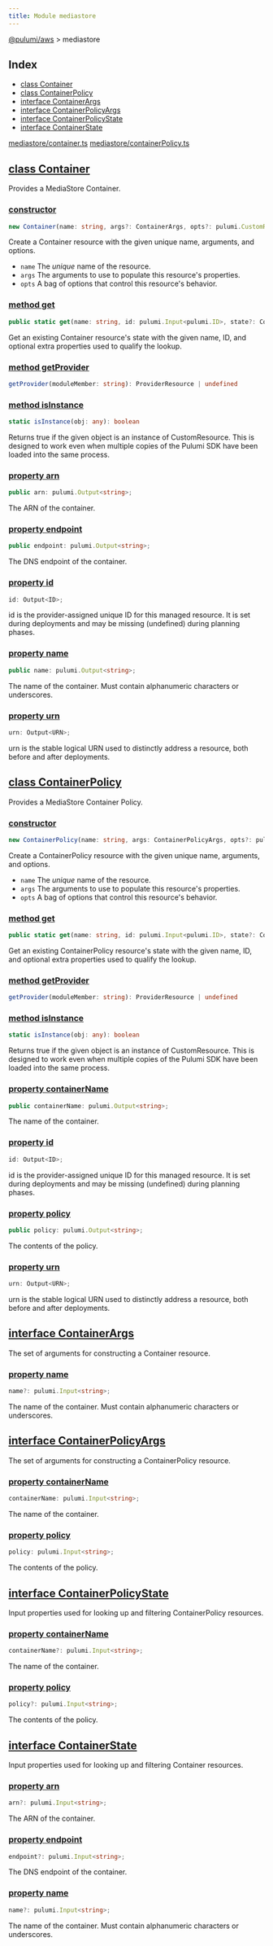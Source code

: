 ```yaml
---
title: Module mediastore
---
```


<a href="../index.html">@pulumi/aws</a> &gt; mediastore

<h2 class="pdoc-module-header">Index</h2>

* <a href="#Container">class Container</a>
* <a href="#ContainerPolicy">class ContainerPolicy</a>
* <a href="#ContainerArgs">interface ContainerArgs</a>
* <a href="#ContainerPolicyArgs">interface ContainerPolicyArgs</a>
* <a href="#ContainerPolicyState">interface ContainerPolicyState</a>
* <a href="#ContainerState">interface ContainerState</a>

<a href="https://github.com/pulumi/pulumi-aws/blob/master/sdk/nodejs/mediastore/container.ts">mediastore/container.ts</a> <a href="https://github.com/pulumi/pulumi-aws/blob/master/sdk/nodejs/mediastore/containerPolicy.ts">mediastore/containerPolicy.ts</a> 


<h2 class="pdoc-module-header" id="Container">
<a class="pdoc-member-name" href="https://github.com/pulumi/pulumi-aws/blob/master/sdk/nodejs/mediastore/container.ts#L9">class Container</a>
</h2>

Provides a MediaStore Container.

<h3 class="pdoc-member-header">
<a class="pdoc-child-name" href="https://github.com/pulumi/pulumi-aws/blob/master/sdk/nodejs/mediastore/container.ts#L33">constructor</a>
</h3>

```typescript
new Container(name: string, args?: ContainerArgs, opts?: pulumi.CustomResourceOptions)
```


Create a Container resource with the given unique name, arguments, and options.

* `name` The _unique_ name of the resource.
* `args` The arguments to use to populate this resource&#39;s properties.
* `opts` A bag of options that control this resource&#39;s behavior.

<h3 class="pdoc-member-header">
<a class="pdoc-child-name" href="https://github.com/pulumi/pulumi-aws/blob/master/sdk/nodejs/mediastore/container.ts#L18">method get</a>
</h3>

```typescript
public static get(name: string, id: pulumi.Input<pulumi.ID>, state?: ContainerState): Container
```


Get an existing Container resource's state with the given name, ID, and optional extra
properties used to qualify the lookup.

<h3 class="pdoc-member-header">
<a class="pdoc-child-name" href="https://github.com/pulumi/pulumi-aws/blob/master/sdk/nodejs/node_modules/@pulumi/pulumi/resource.d.ts#L13">method getProvider</a>
</h3>

```typescript
getProvider(moduleMember: string): ProviderResource | undefined
```

<h3 class="pdoc-member-header">
<a class="pdoc-child-name" href="https://github.com/pulumi/pulumi-aws/blob/master/sdk/nodejs/node_modules/@pulumi/pulumi/resource.d.ts#L85">method isInstance</a>
</h3>

```typescript
static isInstance(obj: any): boolean
```


Returns true if the given object is an instance of CustomResource.  This is designed to work even when
multiple copies of the Pulumi SDK have been loaded into the same process.

<h3 class="pdoc-member-header">
<a class="pdoc-child-name" href="https://github.com/pulumi/pulumi-aws/blob/master/sdk/nodejs/mediastore/container.ts#L25">property arn</a>
</h3>

```typescript
public arn: pulumi.Output<string>;
```


The ARN of the container.

<h3 class="pdoc-member-header">
<a class="pdoc-child-name" href="https://github.com/pulumi/pulumi-aws/blob/master/sdk/nodejs/mediastore/container.ts#L29">property endpoint</a>
</h3>

```typescript
public endpoint: pulumi.Output<string>;
```


The DNS endpoint of the container.

<h3 class="pdoc-member-header">
<a class="pdoc-child-name" href="https://github.com/pulumi/pulumi-aws/blob/master/sdk/nodejs/node_modules/@pulumi/pulumi/resource.d.ts#L80">property id</a>
</h3>

```typescript
id: Output<ID>;
```


id is the provider-assigned unique ID for this managed resource.  It is set during
deployments and may be missing (undefined) during planning phases.

<h3 class="pdoc-member-header">
<a class="pdoc-child-name" href="https://github.com/pulumi/pulumi-aws/blob/master/sdk/nodejs/mediastore/container.ts#L33">property name</a>
</h3>

```typescript
public name: pulumi.Output<string>;
```


The name of the container. Must contain alphanumeric characters or underscores.

<h3 class="pdoc-member-header">
<a class="pdoc-child-name" href="https://github.com/pulumi/pulumi-aws/blob/master/sdk/nodejs/node_modules/@pulumi/pulumi/resource.d.ts#L11">property urn</a>
</h3>

```typescript
urn: Output<URN>;
```


urn is the stable logical URN used to distinctly address a resource, both before and after
deployments.

<h2 class="pdoc-module-header" id="ContainerPolicy">
<a class="pdoc-member-name" href="https://github.com/pulumi/pulumi-aws/blob/master/sdk/nodejs/mediastore/containerPolicy.ts#L9">class ContainerPolicy</a>
</h2>

Provides a MediaStore Container Policy.

<h3 class="pdoc-member-header">
<a class="pdoc-child-name" href="https://github.com/pulumi/pulumi-aws/blob/master/sdk/nodejs/mediastore/containerPolicy.ts#L29">constructor</a>
</h3>

```typescript
new ContainerPolicy(name: string, args: ContainerPolicyArgs, opts?: pulumi.CustomResourceOptions)
```


Create a ContainerPolicy resource with the given unique name, arguments, and options.

* `name` The _unique_ name of the resource.
* `args` The arguments to use to populate this resource&#39;s properties.
* `opts` A bag of options that control this resource&#39;s behavior.

<h3 class="pdoc-member-header">
<a class="pdoc-child-name" href="https://github.com/pulumi/pulumi-aws/blob/master/sdk/nodejs/mediastore/containerPolicy.ts#L18">method get</a>
</h3>

```typescript
public static get(name: string, id: pulumi.Input<pulumi.ID>, state?: ContainerPolicyState): ContainerPolicy
```


Get an existing ContainerPolicy resource's state with the given name, ID, and optional extra
properties used to qualify the lookup.

<h3 class="pdoc-member-header">
<a class="pdoc-child-name" href="https://github.com/pulumi/pulumi-aws/blob/master/sdk/nodejs/node_modules/@pulumi/pulumi/resource.d.ts#L13">method getProvider</a>
</h3>

```typescript
getProvider(moduleMember: string): ProviderResource | undefined
```

<h3 class="pdoc-member-header">
<a class="pdoc-child-name" href="https://github.com/pulumi/pulumi-aws/blob/master/sdk/nodejs/node_modules/@pulumi/pulumi/resource.d.ts#L85">method isInstance</a>
</h3>

```typescript
static isInstance(obj: any): boolean
```


Returns true if the given object is an instance of CustomResource.  This is designed to work even when
multiple copies of the Pulumi SDK have been loaded into the same process.

<h3 class="pdoc-member-header">
<a class="pdoc-child-name" href="https://github.com/pulumi/pulumi-aws/blob/master/sdk/nodejs/mediastore/containerPolicy.ts#L25">property containerName</a>
</h3>

```typescript
public containerName: pulumi.Output<string>;
```


The name of the container.

<h3 class="pdoc-member-header">
<a class="pdoc-child-name" href="https://github.com/pulumi/pulumi-aws/blob/master/sdk/nodejs/node_modules/@pulumi/pulumi/resource.d.ts#L80">property id</a>
</h3>

```typescript
id: Output<ID>;
```


id is the provider-assigned unique ID for this managed resource.  It is set during
deployments and may be missing (undefined) during planning phases.

<h3 class="pdoc-member-header">
<a class="pdoc-child-name" href="https://github.com/pulumi/pulumi-aws/blob/master/sdk/nodejs/mediastore/containerPolicy.ts#L29">property policy</a>
</h3>

```typescript
public policy: pulumi.Output<string>;
```


The contents of the policy.

<h3 class="pdoc-member-header">
<a class="pdoc-child-name" href="https://github.com/pulumi/pulumi-aws/blob/master/sdk/nodejs/node_modules/@pulumi/pulumi/resource.d.ts#L11">property urn</a>
</h3>

```typescript
urn: Output<URN>;
```


urn is the stable logical URN used to distinctly address a resource, both before and after
deployments.

<h2 class="pdoc-module-header" id="ContainerArgs">
<a class="pdoc-member-name" href="https://github.com/pulumi/pulumi-aws/blob/master/sdk/nodejs/mediastore/container.ts#L81">interface ContainerArgs</a>
</h2>

The set of arguments for constructing a Container resource.

<h3 class="pdoc-member-header">
<a class="pdoc-child-name" href="https://github.com/pulumi/pulumi-aws/blob/master/sdk/nodejs/mediastore/container.ts#L85">property name</a>
</h3>

```typescript
name?: pulumi.Input<string>;
```


The name of the container. Must contain alphanumeric characters or underscores.

<h2 class="pdoc-module-header" id="ContainerPolicyArgs">
<a class="pdoc-member-name" href="https://github.com/pulumi/pulumi-aws/blob/master/sdk/nodejs/mediastore/containerPolicy.ts#L77">interface ContainerPolicyArgs</a>
</h2>

The set of arguments for constructing a ContainerPolicy resource.

<h3 class="pdoc-member-header">
<a class="pdoc-child-name" href="https://github.com/pulumi/pulumi-aws/blob/master/sdk/nodejs/mediastore/containerPolicy.ts#L81">property containerName</a>
</h3>

```typescript
containerName: pulumi.Input<string>;
```


The name of the container.

<h3 class="pdoc-member-header">
<a class="pdoc-child-name" href="https://github.com/pulumi/pulumi-aws/blob/master/sdk/nodejs/mediastore/containerPolicy.ts#L85">property policy</a>
</h3>

```typescript
policy: pulumi.Input<string>;
```


The contents of the policy.

<h2 class="pdoc-module-header" id="ContainerPolicyState">
<a class="pdoc-member-name" href="https://github.com/pulumi/pulumi-aws/blob/master/sdk/nodejs/mediastore/containerPolicy.ts#L63">interface ContainerPolicyState</a>
</h2>

Input properties used for looking up and filtering ContainerPolicy resources.

<h3 class="pdoc-member-header">
<a class="pdoc-child-name" href="https://github.com/pulumi/pulumi-aws/blob/master/sdk/nodejs/mediastore/containerPolicy.ts#L67">property containerName</a>
</h3>

```typescript
containerName?: pulumi.Input<string>;
```


The name of the container.

<h3 class="pdoc-member-header">
<a class="pdoc-child-name" href="https://github.com/pulumi/pulumi-aws/blob/master/sdk/nodejs/mediastore/containerPolicy.ts#L71">property policy</a>
</h3>

```typescript
policy?: pulumi.Input<string>;
```


The contents of the policy.

<h2 class="pdoc-module-header" id="ContainerState">
<a class="pdoc-member-name" href="https://github.com/pulumi/pulumi-aws/blob/master/sdk/nodejs/mediastore/container.ts#L63">interface ContainerState</a>
</h2>

Input properties used for looking up and filtering Container resources.

<h3 class="pdoc-member-header">
<a class="pdoc-child-name" href="https://github.com/pulumi/pulumi-aws/blob/master/sdk/nodejs/mediastore/container.ts#L67">property arn</a>
</h3>

```typescript
arn?: pulumi.Input<string>;
```


The ARN of the container.

<h3 class="pdoc-member-header">
<a class="pdoc-child-name" href="https://github.com/pulumi/pulumi-aws/blob/master/sdk/nodejs/mediastore/container.ts#L71">property endpoint</a>
</h3>

```typescript
endpoint?: pulumi.Input<string>;
```


The DNS endpoint of the container.

<h3 class="pdoc-member-header">
<a class="pdoc-child-name" href="https://github.com/pulumi/pulumi-aws/blob/master/sdk/nodejs/mediastore/container.ts#L75">property name</a>
</h3>

```typescript
name?: pulumi.Input<string>;
```


The name of the container. Must contain alphanumeric characters or underscores.

